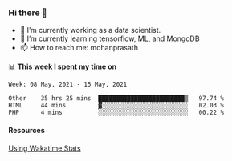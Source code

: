 ### Hi there 👋

- 🔭 I’m currently working as a data scientist.
- 🌱 I’m currently learning tensorflow, ML, and MongoDB
- 📫 How to reach me: mohanprasath

📊 **This week I spent my time on**
<!--START_SECTION:waka-->
```text
Week: 08 May, 2021 - 15 May, 2021

Other    35 hrs 25 mins  ████████████████████████▒   97.74 % 
HTML     44 mins         ▓░░░░░░░░░░░░░░░░░░░░░░░░   02.03 % 
PHP      4 mins          ░░░░░░░░░░░░░░░░░░░░░░░░░   00.22 % 
```
<!--END_SECTION:waka-->

#### Resources
[Using Wakatime Stats](https://github.com/marketplace/actions/waka-readme)
